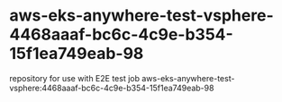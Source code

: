 # aws-eks-anywhere-test-vsphere-4468aaaf-bc6c-4c9e-b354-15f1ea749eab-98
repository for use with E2E test job aws-eks-anywhere-test-vsphere:4468aaaf-bc6c-4c9e-b354-15f1ea749eab-98
